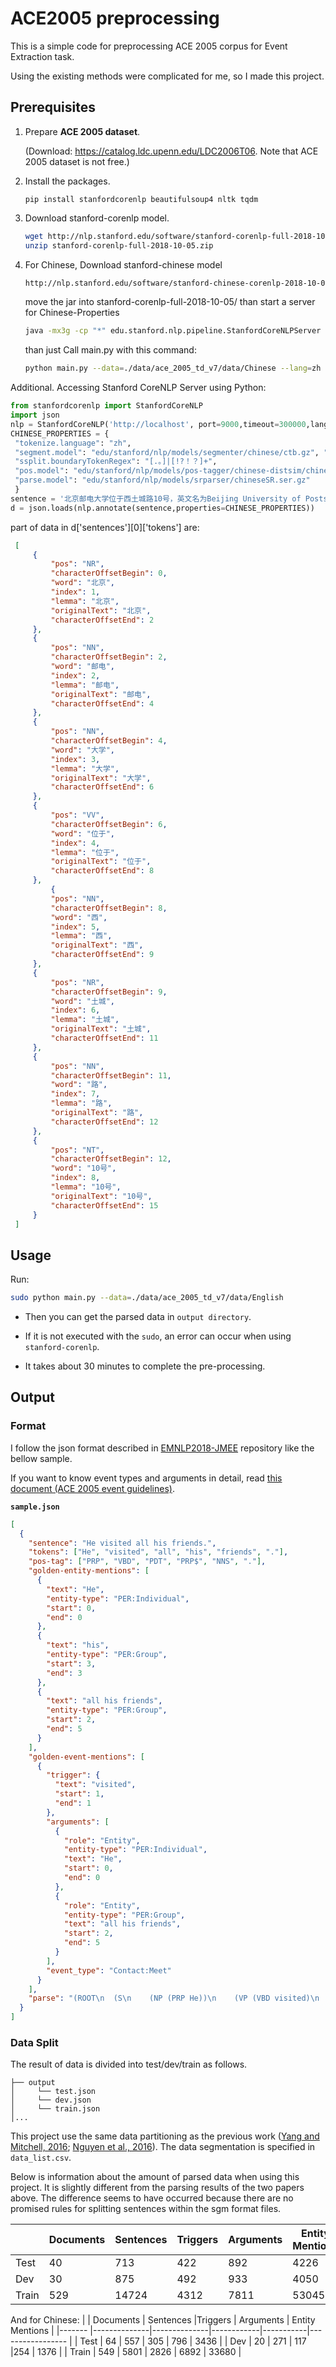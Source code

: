 # ACE2005 preprocessing

This is a simple code for preprocessing ACE 2005 corpus for Event Extraction task. 

Using the existing methods were complicated for me, so I made this project.

## Prerequisites

1. Prepare **ACE 2005 dataset**. 

   (Download: https://catalog.ldc.upenn.edu/LDC2006T06. Note that ACE 2005 dataset is not free.)

2. Install the packages.
   ```
   pip install stanfordcorenlp beautifulsoup4 nltk tqdm
   ```
    
3. Download stanford-corenlp model.
    ```bash
    wget http://nlp.stanford.edu/software/stanford-corenlp-full-2018-10-05.zip
    unzip stanford-corenlp-full-2018-10-05.zip
    ```

4. For Chinese, Download stanford-chinese model
    ```bash
    http://nlp.stanford.edu/software/stanford-chinese-corenlp-2018-10-05-models.jar
    ```
    move the jar into stanford-corenlp-full-2018-10-05/
    than start a server for Chinese-Properties
    ```bash
    java -mx3g -cp "*" edu.stanford.nlp.pipeline.StanfordCoreNLPServer -props StanfordCoreNLP-chinese.properties -annotators 'tokenize,ssplit,pos,lemma,parse' -port 9000 -timeout 300000
    ```
    
    than just Call main.py with this command:
    ```bash
    python main.py --data=./data/ace_2005_td_v7/data/Chinese --lang=zh --host='http://localhost' --port=9000
    ```

Additional. Accessing Stanford CoreNLP Server using Python:
   ```python
   from stanfordcorenlp import StanfordCoreNLP
   import json
   nlp = StanfordCoreNLP('http://localhost', port=9000,timeout=300000,lang='zh')
   CHINESE_PROPERTIES = { 
    "tokenize.language": "zh", 
    "segment.model": "edu/stanford/nlp/models/segmenter/chinese/ctb.gz", "segment.sighanCorporaDict": "edu/stanford/nlp/models/segmenter/chinese", "segment.serDictionary": "edu/stanford/nlp/models/segmenter/chinese/dict-chris6.ser.gz", "segment.sighanPostProcessing": "true", 
    "ssplit.boundaryTokenRegex": "[.。]|[!?！？]+", 
    "pos.model": "edu/stanford/nlp/models/pos-tagger/chinese-distsim/chinese-distsim.tagger" ,
    "parse.model": "edu/stanford/nlp/models/srparser/chineseSR.ser.gz"
    }
   sentence = '北京邮电大学位于西土城路10号，英文名为Beijing University of Posts and Telecommunications，简称BUPT'
   d = json.loads(nlp.annotate(sentence,properties=CHINESE_PROPERTIES))
```
   part of data in d['sentences'][0]['tokens'] are: 
   ```json
    [       
        {   
            "pos": "NR",
            "characterOffsetBegin": 0,
            "word": "北京",
            "index": 1,
            "lemma": "北京",
            "originalText": "北京",
            "characterOffsetEnd": 2
        },  
        {   
            "pos": "NN",
            "characterOffsetBegin": 2,
            "word": "邮电",
            "index": 2,
            "lemma": "邮电",
            "originalText": "邮电",
            "characterOffsetEnd": 4
        },  
        {   
            "pos": "NN",
            "characterOffsetBegin": 4,
            "word": "大学",
            "index": 3,
            "lemma": "大学",
            "originalText": "大学",
            "characterOffsetEnd": 6
        },
        {
            "pos": "VV",
            "characterOffsetBegin": 6,
            "word": "位于",
            "index": 4,
            "lemma": "位于",
            "originalText": "位于",
            "characterOffsetEnd": 8
        },
            {   
            "pos": "NN",
            "characterOffsetBegin": 8,
            "word": "西",
            "index": 5,
            "lemma": "西",
            "originalText": "西", 
            "characterOffsetEnd": 9
        },
        {   
            "pos": "NR",
            "characterOffsetBegin": 9,
            "word": "土城",
            "index": 6,
            "lemma": "土城",
            "originalText": "土城", 
            "characterOffsetEnd": 11
        },  
        {   
            "pos": "NN",
            "characterOffsetBegin": 11,
            "word": "路",
            "index": 7,
            "lemma": "路",
            "originalText": "路",
            "characterOffsetEnd": 12
        },  
        {   
            "pos": "NT",
            "characterOffsetBegin": 12,
            "word": "10号",
            "index": 8,
            "lemma": "10号",
            "originalText": "10号", 
            "characterOffsetEnd": 15
        }
    ]
```
    
## Usage

Run:

```bash
sudo python main.py --data=./data/ace_2005_td_v7/data/English
``` 

- Then you can get the parsed data in `output directory`. 

- If it is not executed with the `sudo`, an error can occur when using `stanford-corenlp`.

- It takes about 30 minutes to complete the pre-processing.

## Output

### Format

I follow the json format described in [EMNLP2018-JMEE](https://github.com/lx865712528/EMNLP2018-JMEE) repository like the bellow sample.

If you want to know event types and arguments in detail, read [this document (ACE 2005 event guidelines)](https://www.ldc.upenn.edu/sites/www.ldc.upenn.edu/files/english-events-guidelines-v5.4.3.pdf).


**`sample.json`**
```json
[
  {
    "sentence": "He visited all his friends.",
    "tokens": ["He", "visited", "all", "his", "friends", "."],
    "pos-tag": ["PRP", "VBD", "PDT", "PRP$", "NNS", "."],
    "golden-entity-mentions": [
      {
        "text": "He", 
        "entity-type": "PER:Individual",
        "start": 0,
        "end": 0
      },
      {
        "text": "his",
        "entity-type": "PER:Group",
        "start": 3,
        "end": 3
      },
      {
        "text": "all his friends",
        "entity-type": "PER:Group",
        "start": 2,
        "end": 5
      }
    ],
    "golden-event-mentions": [
      {
        "trigger": {
          "text": "visited",
          "start": 1,
          "end": 1
        },
        "arguments": [
          {
            "role": "Entity",
            "entity-type": "PER:Individual",
            "text": "He",
            "start": 0,
            "end": 0
          },
          {
            "role": "Entity",
            "entity-type": "PER:Group",
            "text": "all his friends",
            "start": 2,
            "end": 5
          }
        ],
        "event_type": "Contact:Meet"
      }
    ],
    "parse": "(ROOT\n  (S\n    (NP (PRP He))\n    (VP (VBD visited)\n      (NP (PDT all) (PRP$ his) (NNS friends)))\n    (. .)))"
  }
]
```


### Data Split

The result of data is divided into test/dev/train as follows.
```
├── output
│     └── test.json
│     └── dev.json
│     └── train.json
│...
```

This project use the same data partitioning as the previous work ([Yang and Mitchell, 2016](https://www.cs.cmu.edu/~bishan/papers/joint_event_naacl16.pdf);  [Nguyen et al., 2016](https://www.aclweb.org/anthology/N16-1034)). The data segmentation is specified in `data_list.csv`.

Below is information about the amount of parsed data when using this project. It is slightly different from the parsing results of the two papers above. The difference seems to have occurred because there are no promised rules for splitting sentences within the sgm format files.

|          | Documents    |  Sentences   |Triggers    | Arguments | Entity Mentions  |
|-------   |--------------|--------------|------------|-----------|----------------- |
| Test     | 40        | 713           | 422           | 892             |  4226             |
| Dev      | 30        | 875           | 492           | 933             |  4050             |
| Train    | 529       | 14724         | 4312          | 7811             |   53045            |


And for Chinese:
|          | Documents    |  Sentences   |Triggers    | Arguments | Entity Mentions  |
|-------   |--------------|--------------|------------|-----------|----------------- |
| Test     | 64        | 557           | 305           | 796             |  3436             |
| Dev      | 20        | 271           | 117           |254              |  1376             |
| Train    | 549       | 5801         | 2826          | 6892             |   33680            |
